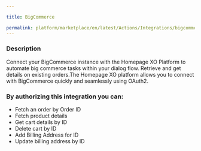 ```yaml
---

title: BigCommerce

permalink: platform/marketplace/en/latest/Actions/Integrations/bigcommerce_DESC
---
```


### Description

Connect your BigCommerce instance with the Homepage XO Platform to automate big commerce tasks within your dialog flow. Retrieve and get details on existing orders.The Homepage XO platform allows you to connect with BigCommerce quickly and seamlessly using OAuth2.

### By authorizing this integration you can:
- Fetch an order by Order ID
- Fetch product details 
- Get cart details by ID
- Delete cart by ID
- Add Billing Address for ID
- Update billing address by ID
